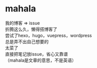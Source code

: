 # mahala
我的博客 => issue    
折腾这么久，懒得搭博客了  
尝试了hexo，hugo，vuepress，wordpress  
总是弄不出自己想要的  
太菜了  
直接把笔记放issue，省心又靠谱   
（mahala是文章的意思，不是英语）
